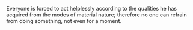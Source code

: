 Everyone is forced to act helplessly according to the qualities he has acquired from the modes of material nature; therefore no one can refrain from doing something, not even for a moment.